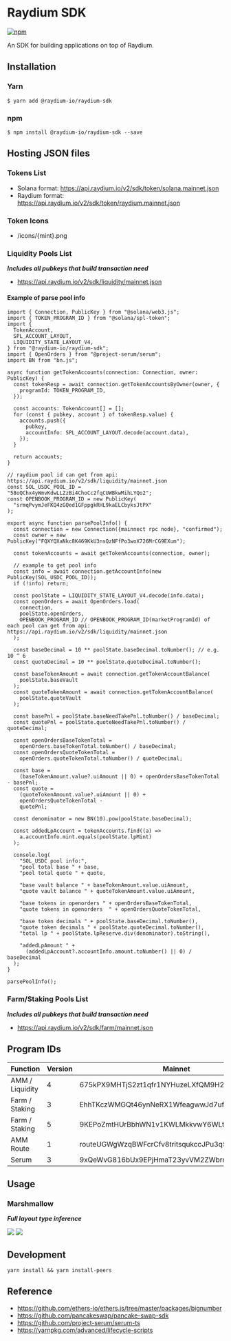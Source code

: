 # Raydium SDK

[npm-image]: https://img.shields.io/npm/v/@raydium-io/raydium-sdk.svg?style=flat
[npm-url]: https://www.npmjs.com/package/@raydium-io/raydium-sdk

[![npm][npm-image]][npm-url]

An SDK for building applications on top of Raydium.

## Installation

### Yarn

```
$ yarn add @raydium-io/raydium-sdk
```

### npm

```
$ npm install @raydium-io/raydium-sdk --save
```

## Hosting JSON files

### Tokens List

- Solana format: https://api.raydium.io/v2/sdk/token/solana.mainnet.json
- Raydium format: https://api.raydium.io/v2/sdk/token/raydium.mainnet.json

### Token Icons

- /icons/{mint}.png

### Liquidity Pools List

**_Includes all pubkeys that build transaction need_**

- https://api.raydium.io/v2/sdk/liquidity/mainnet.json

#### Example of parse pool info

```
import { Connection, PublicKey } from "@solana/web3.js";
import { TOKEN_PROGRAM_ID } from "@solana/spl-token";
import {
  TokenAccount,
  SPL_ACCOUNT_LAYOUT,
  LIQUIDITY_STATE_LAYOUT_V4,
} from "@raydium-io/raydium-sdk";
import { OpenOrders } from "@project-serum/serum";
import BN from "bn.js";

async function getTokenAccounts(connection: Connection, owner: PublicKey) {
  const tokenResp = await connection.getTokenAccountsByOwner(owner, {
    programId: TOKEN_PROGRAM_ID,
  });

  const accounts: TokenAccount[] = [];
  for (const { pubkey, account } of tokenResp.value) {
    accounts.push({
      pubkey,
      accountInfo: SPL_ACCOUNT_LAYOUT.decode(account.data),
    });
  }

  return accounts;
}

// raydium pool id can get from api: https://api.raydium.io/v2/sdk/liquidity/mainnet.json
const SOL_USDC_POOL_ID = "58oQChx4yWmvKdwLLZzBi4ChoCc2fqCUWBkwMihLYQo2";
const OPENBOOK_PROGRAM_ID = new PublicKey(
  "srmqPvymJeFKQ4zGQed1GFppgkRHL9kaELCbyksJtPX"
);

export async function parsePoolInfo() {
  const connection = new Connection({mainnect rpc node}, "confirmed");
  const owner = new PublicKey("FQXYQXaNkc8K469KkU3nsQzNFfPo3woX726MrCG9EXum");

  const tokenAccounts = await getTokenAccounts(connection, owner);

  // example to get pool info
  const info = await connection.getAccountInfo(new PublicKey(SOL_USDC_POOL_ID));
  if (!info) return;

  const poolState = LIQUIDITY_STATE_LAYOUT_V4.decode(info.data);
  const openOrders = await OpenOrders.load(
    connection,
    poolState.openOrders,
    OPENBOOK_PROGRAM_ID // OPENBOOK_PROGRAM_ID(marketProgramId) of each pool can get from api: https://api.raydium.io/v2/sdk/liquidity/mainnet.json
  );

  const baseDecimal = 10 ** poolState.baseDecimal.toNumber(); // e.g. 10 ^ 6
  const quoteDecimal = 10 ** poolState.quoteDecimal.toNumber();

  const baseTokenAmount = await connection.getTokenAccountBalance(
    poolState.baseVault
  );
  const quoteTokenAmount = await connection.getTokenAccountBalance(
    poolState.quoteVault
  );

  const basePnl = poolState.baseNeedTakePnl.toNumber() / baseDecimal;
  const quotePnl = poolState.quoteNeedTakePnl.toNumber() / quoteDecimal;

  const openOrdersBaseTokenTotal =
    openOrders.baseTokenTotal.toNumber() / baseDecimal;
  const openOrdersQuoteTokenTotal =
    openOrders.quoteTokenTotal.toNumber() / quoteDecimal;

  const base =
    (baseTokenAmount.value?.uiAmount || 0) + openOrdersBaseTokenTotal - basePnl;
  const quote =
    (quoteTokenAmount.value?.uiAmount || 0) +
    openOrdersQuoteTokenTotal -
    quotePnl;

  const denominator = new BN(10).pow(poolState.baseDecimal);

  const addedLpAccount = tokenAccounts.find((a) =>
    a.accountInfo.mint.equals(poolState.lpMint)
  );

  console.log(
    "SOL_USDC pool info:",
    "pool total base " + base,
    "pool total quote " + quote,

    "base vault balance " + baseTokenAmount.value.uiAmount,
    "quote vault balance " + quoteTokenAmount.value.uiAmount,

    "base tokens in openorders " + openOrdersBaseTokenTotal,
    "quote tokens in openorders  " + openOrdersQuoteTokenTotal,

    "base token decimals " + poolState.baseDecimal.toNumber(),
    "quote token decimals " + poolState.quoteDecimal.toNumber(),
    "total lp " + poolState.lpReserve.div(denominator).toString(),

    "addedLpAmount " +
      (addedLpAccount?.accountInfo.amount.toNumber() || 0) / baseDecimal
  );
}

parsePoolInfo();
```

### Farm/Staking Pools List

**_Includes all pubkeys that build transaction need_**

- https://api.raydium.io/v2/sdk/farm/mainnet.json

## Program IDs

| Function        | Version | Mainnet                                      |
| --------------- | ------- | -------------------------------------------- |
| AMM / Liquidity | 4       | 675kPX9MHTjS2zt1qfr1NYHuzeLXfQM9H24wFSUt1Mp8 |
| Farm / Staking  | 3       | EhhTKczWMGQt46ynNeRX1WfeagwwJd7ufHvCDjRxjo5Q |
| Farm / Staking  | 5       | 9KEPoZmtHUrBbhWN1v1KWLMkkvwY6WLtAVUCPRtRjP4z |
| AMM Route       | 1       | routeUGWgWzqBWFcrCfv8tritsqukccJPu3q5GPP3xS  |
| Serum           | 3       | 9xQeWvG816bUx9EPjHmaT23yvVM2ZWbrrpZb9PusVFin |

## Usage

### Marshmallow

**_Full layout type inference_**

![](snapshots/marshmallow/1.png)
![](snapshots/marshmallow/2.png)

## Development

```
yarn install && yarn install-peers
```

## Reference

- https://github.com/ethers-io/ethers.js/tree/master/packages/bignumber
- https://github.com/pancakeswap/pancake-swap-sdk
- https://github.com/project-serum/serum-ts
- https://yarnpkg.com/advanced/lifecycle-scripts
